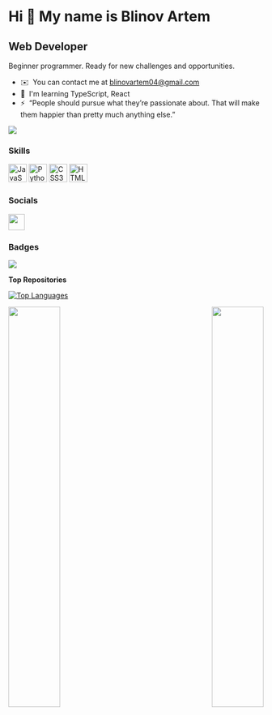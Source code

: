 Hi 👋 My name is Blinov Artem
=============================

Web Developer
-------------

Beginner programmer. Ready for new challenges and opportunities.

* ✉️  You can contact me at [blinovartem04@gmail.com](mailto:blinovartem04@gmail.com)
* 🧠  I'm learning TypeScript, React
* ⚡  “People should pursue what they’re passionate about. That will make them happier than pretty much anything else.”

<a href="https://www.github.com/blinovartem04" target="_blank" rel="noreferrer"><img
src="https://img.shields.io/github/followers/blinovartem04?logo=github&style=for-the-badge&color=ffffff&labelColor=000000" /></a>

### Skills


<p align="left">
<a href="https://developer.mozilla.org/en-US/docs/Web/JavaScript" target="_blank" rel="noreferrer"><img src="https://raw.githubusercontent.com/danielcranney/readme-generator/main/public/icons/skills/javascript-colored.svg" width="36" height="36" alt="JavaScript" /></a>
<a href="https://www.python.org/" target="_blank" rel="noreferrer"><img src="https://raw.githubusercontent.com/danielcranney/readme-generator/main/public/icons/skills/python-colored.svg" width="36" height="36" alt="Python" /></a>
<a href="https://www.w3.org/TR/CSS/#css" target="_blank" rel="noreferrer"><img src="https://raw.githubusercontent.com/danielcranney/readme-generator/main/public/icons/skills/css3-colored.svg" width="36" height="36" alt="CSS3" /></a>
<a href="https://developer.mozilla.org/en-US/docs/Glossary/HTML5" target="_blank" rel="noreferrer"><img src="https://raw.githubusercontent.com/danielcranney/readme-generator/main/public/icons/skills/html5-colored.svg" width="36" height="36" alt="HTML5" /></a>
</p>


### Socials

<p align="left"> <a href="https://www.github.com/blinovartem04" target="_blank" rel="noreferrer"><img src="https://raw.githubusercontent.com/danielcranney/readme-generator/main/public/icons/socials/github.svg" width="32" height="32" /></a></p>

### Badges


<a href="http://www.github.com/blinovartem04"><img src="https://github-readme-streak-stats.herokuapp.com/?user=blinovartem04&stroke=ffffff&background=000000&ring=14b8a6&fire=14b8a6&currStreakNum=ffffff&currStreakLabel=14b8a6&sideNums=ffffff&sideLabels=ffffff&dates=ffffff&hide_border=true" /></a>

<b>Top Repositories</b>

<a href="https://github.com/blinovartem04" align="left"><img src="https://github-readme-stats-sigma-five.vercel.app/api/top-langs/?username=blinovartem04&langs_count=10&title_color=14b8a6&text_color=ffffff&icon_color=ffffff&bg_color=000000&hide_border=true&locale=en&custom_title=Top%20%Languages" alt="Top Languages" /></a>

<div width="100%" align="center"><a href="https://github.com/blinovartem04/Weather-forecast" align="left"><img align="left" width="45%" src="https://github-readme-stats.vercel.app/api/pin/?username=blinovartem04&repo=Weather-forecast&title_color=14b8a6&text_color=ffffff&icon_color=ffffff&bg_color=000000&hide_border=true&locale=en" /></a><a href="https://github.com/blinovartem04/Calculator" align="right"><img align="right" width="45%" src="https://github-readme-stats.vercel.app/api/pin/?username=blinovartem04&repo=Calculator&title_color=14b8a6&text_color=ffffff&icon_color=ffffff&bg_color=000000&hide_border=true&locale=en" /></a></div><br /><br /><br /><br /><br /><br /><br />
